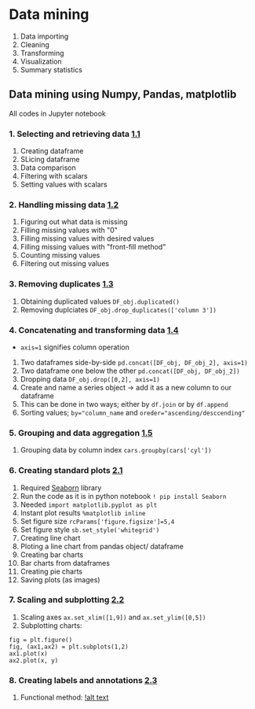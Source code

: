 # Data mining

1. Data importing
2. Cleaning
3. Transforming
4. Visualization
5. Summary statistics


## Data mining using Numpy, Pandas, matplotlib
All codes in Jupyter notebook

### 1. Selecting and retrieving data [1.1](https://github.com/Adhira-Deogade/Data-mining/blob/master/Selecting%20and%20retrieving%20data.ipynb)
  1. Creating dataframe
  2. SLicing dataframe
  3. Data comparison
  4. Filtering with scalars
  5. Setting values with scalars
     
### 2. Handling missing data [1.2](https://github.com/Adhira-Deogade/Data-mining/blob/master/Handling%20missing%20data.ipynb)
  1. Figuring out what data is missing
  2. Filling missing values with "0"
  3. Filling missing values with desired values
  4. Filling missing values with "front-fill method"
  5. Counting missing values
  6. Filtering out missing values

### 3. Removing duplicates [1.3](https://github.com/Adhira-Deogade/Data-mining/blob/master/Removing%20duplicates.ipynb)
   1. Obtaining duplicated values ```DF_obj.duplicated()```
   2. Removing duplciates ```DF_obj.drop_duplicates(['column 3'])```
   
### 4. Concatenating and transforming data [1.4](https://github.com/Adhira-Deogade/Data-mining/blob/master/Concatenating%20and%20transforming%20data.ipynb)
   - ```axis=1``` signifies column operation
  1. Two dataframes side-by-side ```pd.concat([DF_obj, DF_obj_2], axis=1)```
  2. Two dataframe one below the other ```pd.concat([DF_obj, DF_obj_2])```
  3. Dropping data ```DF_obj.drop([0,2], axis=1)```
  4. Create and name a series object -> add it as a new column to our dataframe
  5. This can be done in two ways; either by ```df.join``` or by ```df.append```
  6. Sorting values; ```by="column_name``` and ```oreder="ascending/desccending"```
  
### 5. Grouping and data aggregation [1.5](https://github.com/Adhira-Deogade/Data-mining/blob/master/Grouping%20and%20data%20aggregation.ipynb)
  1. Grouping data by column index ```cars.groupby(cars['cyl'])```
  
  
### 6. Creating standard plots [2.1](https://github.com/Adhira-Deogade/Data-mining/blob/master/Creating%20standard%20plots.ipynb)
  1. Required [Seaborn](https://seaborn.pydata.org/) library
  2. Run the code as it is in python notebook ```! pip install Seaborn```
  3. Needed ```import matplotlib.pyplot as plt```
  4. Instant plot results ```%matplotlib inline ```
  5. Set figure size ```rcParams['figure.figsize']=5,4```
  6. Set figure style ```sb.set_style('whitegrid')```
  7. Creating line chart
  8. Ploting a line chart from pandas object/ dataframe
  9. Creating bar charts
  10. Bar charts from dataframes
  11. Creating pie charts
  12. Saving plots (as images)

### 7. Scaling and subplotting [2.2](https://github.com/Adhira-Deogade/Data-mining/blob/master/Scaling%20and%20subplotting.ipynb)
  1. Scaling axes ```ax.set_xlim([1,9])``` and ```ax.set_ylim([0,5])```
  2. Subplotting charts:
  ```
  fig = plt.figure()
  fig, (ax1,ax2) = plt.subplots(1,2)
  ax1.plot(x)
  ax2.plot(x, y)
```
### 8. Creating labels and annotations [2.3](https://github.com/Adhira-Deogade/Data-mining/blob/master/Creating%20labels%20and%20annotation.ipynb)
  1. Functional method:
  [!alt text](data:image/png;base64,iVBORw0KGgoAAAANSUhEUgAAAUMAAAEBCAYAAADio8dgAAAABHNCSVQICAgIfAhkiAAAAAlwSFlz%0AAAALEgAACxIB0t1+/AAAFqtJREFUeJzt3XtQlNf9x/E3kWwFVqXG23TsdiqjKVMn1TC9GHW4aNWM%0AEqmoy6VAlDHWaIhOvSCxDEYrYUzaamZQsdFaqxFGbYI1baOV0cllmLJqjLipGWxo66ViomN3UXeB%0A/f3R6f5KBQHdswvyef3FnrM853ueffz4PLsPe8J8Pp8PEZFe7pFQFyAi0h0oDEVEUBiKiAAKQxER%0AQGEoIgIoDEVEAAgPdQHtcTgcoS5BRB5ScXFxd7V12zCEtgvuyZxOJ7GxsaEuw6jeMEfQPHuy9k60%0AdJksIoLCUEQEUBiKiAAKQxERQGEoIgIYDMPPP/+c+Ph46urqWrUfO3aM1NRU7HY7FRUVpoYXEekS%0AI7fWeL1eCgsL6du3713txcXF7N+/n4iICNLT00lMTGTw4MEmyhAR6TQjZ4YlJSWkpaUxZMiQVu11%0AdXXYbDYGDBiAxWIhLi6OmpoaEyWIiHRJwM8MDx48yMCBA5k4cSJlZWWt+lwuF/369fM/joqKwuVy%0Atbstp9MZ6PJC6vbt2z1yTk/vutDF3+j883+fM6KL2zaj63OEzs6zu8zxfvTUY/Z+BDwMDxw4QFhY%0AGB9++CFOp5NVq1axZcsWBg8ejNVqxe12+5/rdrtbheP/etjufO+5d/PfT1B0TvfZH71hjl3Xc4/Z%0A9rX3FygBD8M9e/b4f87KyqKoqMj/nmBMTAz19fXcuHGDyMhIampqyM3NDXQJIiJdFpS/TT506BCN%0AjY3Y7Xby8/PJzc3F5/ORmprK0KFDg1GCiMg9GQ3D3bt3A/8+I/yPpKQkkpKSTA4rItJluulaRASF%0AoYgIoDAUEQEUhiIigMJQRARQGIqIAApDERFAYSgiAigMRUQAhaGICKAwFBEBFIYiIoDCUEQEUBiK%0AiAAKQxERQGEoIgIoDEVEAIWhiAhg6Gv/m5ubWbNmDX/961/p06cPxcXF2Gw2f//OnTvZv38/AwcO%0ABGDt2rWMGNFzl1MUkZ7PSBhWVVUBsG/fPqqrqykuLmbLli3+/traWkpKShg9erSJ4UVEusxIGE6e%0APJmEhAQALl26xKBBg1r119bWUlZWRkNDAwkJCSxcuNBEGSIinWZsdbzw8HBWrVrFkSNH2Lx5c6u+%0A6dOnk5GRgdVqZcmSJVRVVZGYmHjXNpxOp6nyQuL27dsP3ZweVG/YHz15jr3pmDW6VGhJSQnLly9n%0A7ty5HD58mMjISHw+Hzk5OfTr1w+A+Ph4zp0712YYxsbGmiwv6JxOZw+d0wVjW+4++6M3zLHreu4x%0A2z6Hw9Fmu5FPk9966y22bdsGQEREBGFhYfTp0wcAl8vFjBkzcLvd+Hw+qqur9d6hiISckTPDKVOm%0AsHr1ajIzM2lqaqKgoIB3332XxsZG7HY7y5YtIzs7G4vFwrhx44iPjzdRhohIpxkJw8jISDZt2tRu%0Af0pKCikpKSaGFhG5L7rpWkQEhaGICKAwFBEBFIYiIoDCUEQEUBiKiAAKQxERQGEoIgIoDEVEAIWh%0AiAigMBQRARSGIiKAwlBEBFAYiogACkMREUBhKCICKAxFRACFoYgIYCgMm5ubWb16NWlpaWRmZvK3%0Av/2tVf+xY8dITU3FbrdTUVFhogQRkS4xEoZVVVUA7Nu3j7y8PIqLi/19Xq+X4uJiduzYwe7duykv%0AL6ehocFEGSIinWYkDCdPnsy6desAuHTpEoMGDfL31dXVYbPZGDBgABaLhbi4OGpqakyUISLSacYW%0AkQ8PD2fVqlUcOXKEzZs3+9tdLpd/AXmAqKgoXC5Xm9twOp2myguJ27dvP/Ccnt5lbrHz3+eMMLbt%0A9jxsr3Fb2ptjT3gtA3HM9hTGwhCgpKSE5cuXM3fuXA4fPkxkZCRWqxW32+1/jtvtbhWO/y02NtZk%0AeUHndDoDMCdz/4Dary0UYwab9mtbAnPMdi8Oh6PNdiOXyW+99Rbbtm0DICIigrCwMPr06QNATEwM%0A9fX13LhxA4/HQ01NDWPHjjVRhohIpxk5M5wyZQqrV68mMzOTpqYmCgoKePfdd2lsbMRut5Ofn09u%0Abi4+n4/U1FSGDh1qogwRkU4zEoaRkZFs2rSp3f6kpCSSkpJMDC0icl9007WICApDERFAYSgiAigM%0ARUQAhaGICKAwFBEBFIYiIoDCUEQEUBiKiAAKQxERQGEoIgIoDEVEAIWhiAigMBQRARSGIiKAwlBE%0ABFAYiogACkMREcDA1/57vV4KCgq4ePEiHo+HRYsWMWnSJH//zp072b9/PwMHDgRg7dq1jBgR/CUq%0ARUT+W8DDsLKykujoaDZu3Mj169f5wQ9+0CoMa2trKSkpYfTo0YEeWkTkvgU8DKdNm8bUqVP9j/+z%0AROh/1NbWUlZWRkNDAwkJCSxcuDDQJYiIdFnAwzAqKgoAl8tFXl4eS5cubdU/ffp0MjIysFqtLFmy%0AhKqqKhITE9vcltPpDHR5IXX79u1uPadQ1Nad90eg9OT92t2P2UAyslTo5cuXWbx4MRkZGSQnJ/vb%0AfT4fOTk59OvXD4D4+HjOnTvXbhjGxsaaKC9knE5nAOZ0ISC1tKX92kIxZrBpv7YlMMds9+JwONps%0AD/inydeuXWP+/PmsWLGC2bNnt+pzuVzMmDEDt9uNz+ejurpa7x2KSLcQ8DPDrVu3cvPmTUpLSykt%0ALQVgzpw53Lp1C7vdzrJly8jOzsZisTBu3Dji4+MDXYKISJcFPAzXrFnDmjVr2u1PSUkhJSUl0MOK%0AiDwQ3XQtIoLCUEQEUBiKiAAKQxERoJNh2NLSQnNzMzU1NXg8HtM1iYgEXYefJm/cuJGvfvWrXLp0%0AidraWgYNGkRJSUkwahMRCZoOzwwdDgdpaWmcOnWKN954gytXrgSjLhGRoOowDFtaWjhz5gzDhw/H%0A4/HwxRdfBKMuEZGg6jAMZ86cybp165g/fz4bN24kOzs7GHWJiARVh+8ZZmZmkpmZCcBLL71kvCAR%0AkVBoNwzz8vLYvHkzEyZMuKvvvffeM1qUiEiwtRuGmzdvBuD48eOtvqDV5XKZr0pEJMg6fM8wJyeH%0Aq1evAnDmzBnS0tKMFyUiEmwdvme4ePFinnvuOb797W9z9uxZNm3aFIy6RESCqsMzw5EjR/LYY4/x%0AwQcf8MQTT2Cz2YJRl4hIUHUYhpmZmaSnp3P48GGGDBmC3W4PRl0iIkHV4WXyrl27GDZsGAC5ubl8%0A97vfNV6UiEiwdRiGV65cobS0FK/XC8DVq1d54403jBcmIhJMHV4mr1+/nu985zu4XC6+8pWvEB0d%0Afc/ne71eVqxYQUZGBrNnz+ZPf/pTq/5jx46RmpqK3W6noqLiwaoXEQmQDsOwf//+zJgxA6vVygsv%0AvMA///nPez6/srKS6Oho9u7dy/bt21m3bp2/z+v1UlxczI4dO9i9ezfl5eU0NDQ8+CxERB5Qh2EY%0AFhbGp59+yq1bt7hw4UKH4TVt2jRefPFF/+P/vmG7rq4Om83GgAEDsFgsxMXFUVNT8wDli4gERofv%0AGebn5/Ppp5+SlZXF8uXLSU9Pv+fzo6KigH//pUpeXh5Lly7197lcLv8C8v957r3+osXpdHY4gVB6%0Aetf9LALeud/5fc6I+9j2gwnF/u7ur3EgdKf9+rAds4HUYRiOHDmSkSNHAnDw4MFObfTy5cssXryY%0AjIwMkpOT/e1WqxW32+1/7Ha7W4Xj/4qNje3UeKFzPwdW57Q/994yZrD1lv3aG17Le3M4HG22B3wN%0AlGvXrjF//nxWrFjB7NmzW/XFxMRQX1/PjRs38Hg81NTUMHbs2ECXICLSZQFfRH7r1q3cvHmT0tJS%0ASktLAZgzZw63bt3CbreTn59Pbm4uPp+P1NRUhg4dGugSRES6rMMwXLhwIXPmzCExMbHVhyHtWbNm%0ADWvWrGm3PykpiaSkpK5VKSJiWIeXyStXruTkyZPMmjWLjRs38tlnnwWhLBGR4OowDGNiYli5ciU7%0Ad+7kypUrzJgxg3nz5vHxxx8Hoz4RkaDo8DL5+PHj/Pa3v+XChQs888wzFBQU0NTUxIIFC6isrAxG%0AjSIixnUYhpWVlaSnp9/1BQ1LliwxVpSISLB1GIavvfZam+1TpkwJeDEiIqES8PsMRUR6IoWhiAgK%0AQxERQGEoIgIoDEVEAIWhiAigMBQRARSGIiKAwlBEBFAYiogACkMREUBhKCICGAzDjz76iKysrLva%0Ad+7cyfTp08nKyiIrK4sLF8wtUCMi0lkBXwMFYPv27VRWVhIREXFXX21tLSUlJYwePdrE0CIi98XI%0AmaHNZuP1119vs6+2tpaysjLS09PZtm2bieFFRLrMSBhOnTqV8PC2TzqnT59OUVERu3btwuFwUFVV%0AZaIEEZEuMXKZ3B6fz0dOTo5/4fj4+HjOnTtHYmJim893Op3BLK9bCcXce8uYwdZb9mtPfy2DGoYu%0Al4sZM2bwzjvvEBkZSXV1Nampqe0+PzY2NojV3Q9zH/60P/feMmaw9Zb92htey3tzOBxttgclDA8d%0AOkRjYyN2u51ly5aRnZ2NxWJh3LhxxMfHB6MEEZF7MhaGw4cPp6KiAoDk5GR/e0pKCikpKaaGFRG5%0AL7rpWkQEhaGICKAwFBEBFIYiIoDCUEQEUBiKiAAKQxERQGEoIgIoDEVEAIWhiAigMBQRARSGIiKA%0AwlBEBFAYiogACkMREUBhKCICKAxFRACFoYgIYDAMP/roI7Kysu5qP3bsGKmpqdjtdv+yACIioWZk%0ADZTt27dTWVlJREREq3av10txcTH79+8nIiKC9PR0EhMTGTx4sIkyREQ6zciZoc1m4/XXX7+rva6u%0ADpvNxoABA7BYLMTFxVFTU2OiBBGRLjEShlOnTiU8/O6TTpfL5V9AHiAqKgqXy2WiBBGRLgnqIvJW%0AqxW32+1/7Ha7W4Xj/3I6nZ3e9tO7zC2O/fucEca23Z6uzF1jdm+9Zb+2N2ZP+bcZ1DCMiYmhvr6e%0AGzduEBkZSU1NDbm5ue0+PzY2tgtbN7fD269DY5obM9h6y37tLWO2z+FwtNkelDA8dOgQjY2N2O12%0A8vPzyc3NxefzkZqaytChQ4NRgojIPRkLw+HDh/tvnUlOTva3JyUlkZSUZGpYEZH7opuuRURQGIqI%0AAApDERFAYSgiAigMRUQAhaGICKAwFBEBFIYiIoDCUEQEUBiKiAAKQxERQGEoIgIoDEVEAIWhiAig%0AMBQRARSGIiKAwlBEBFAYiogAhr72v6WlhaKiIv7yl79gsVhYv349X/va1/z969ev5+TJk0RFRQFQ%0AWlp6z1XyRERMMxKGR48exePxUF5ezunTp3nllVfYsmWLv7+2tpZf/vKXDBw40MTwIiJdZuQy2eFw%0AMHHiRADGjBnD2bNn/X0tLS3U19dTWFhIWloa+/fvN1GCiEiXGDkzdLlcWK1W/+M+ffrQ1NREeHg4%0AjY2N/PCHP2TevHk0NzeTnZ3N6NGj+cY3vnHXdrrLAuPdaUHu3jJmT1l4vDO6037VmO0zEoZWqxW3%0A2+1/3NLSQnj4v4eKiIggOzubiIgIAL73ve/xySeftBmGWkReYwZvzN4wx940ZvvaW0TeyGXyk08+%0AyYkTJwA4ffo0o0aN8vd99tlnZGRk0NzcjNfr5eTJk3zzm980UYaISKcZOTP8/ve/z/vvv09aWho+%0An48NGzawc+dObDYbkyZNIjk5mblz5/Loo48yc+ZMRo4caaIMEZFOMxKGjzzyCC+//HKrtpiYGP/P%0ACxYsYMGCBSaGFhG5L7rpWkQEhaGICKAwFBEBFIYiIoDCUEQEUBiKiAAKQxERQGEoIgIoDEVEAIWh%0AiAigMBQRARSGIiKAwlBEBFAYiogACkMREUBhKCICKAxFRACFoYgIYCgMW1paKCwsxG63k5WVRX19%0Afav+iooKZs2axdy5c6mqqjJRgohIlxhZA+Xo0aN4PB7Ky8s5ffo0r7zyClu2bAGgoaGB3bt3c+DA%0AAe7cuUNGRgbjx4/HYrGYKEVEpFOMnBk6HA4mTpwIwJgxYzh79qy/78yZM4wdOxaLxUK/fv2w2Wx8%0A8sknJsoQEem0MJ/P5wv0Rl966SWmTJlCfHw8AAkJCRw9epTw8HDefvttzp8/z4oVKwBYuXIlKSkp%0APPXUU6220d5CzyIiDyouLu6uNiOXyVarFbfb7X/c0tJCeHh4m31ut5t+/frdtY22ihURMcXIZfKT%0ATz7JiRMnADh9+jSjRo3y9z3xxBM4HA7u3LnDv/71L+rq6lr1i4iEgpHL5JaWFoqKijh//jw+n48N%0AGzZw4sQJbDYbkyZNoqKigvLycnw+HwsXLmTq1KmBLkFEpEuMhKH8P6/XS0FBARcvXsTj8bBo0SIm%0ATZoU6rKM+fzzz5k1axY7duwgJiYm1OUE3LZt2zh27Bher5f09HTmzJkT6pICzuv1kp+fz8WLF3nk%0AkUdYt27dQ/la/i/ddG1YZWUl0dHR7N27l+3bt7Nu3bpQl2SM1+ulsLCQvn37hroUI6qrqzl16hRv%0Avvkmu3fv5sqVK6EuyYjjx4/T1NTEvn37WLx4Mb/4xS9CXVJQKAwNmzZtGi+++KL/cZ8+fUJYjVkl%0AJSWkpaUxZMiQUJdixHvvvceoUaNYvHgxP/rRj0hISAh1SUZ8/etfp7m5mZaWFlwul//Dz4dd75hl%0ACEVFRQHgcrnIy8tj6dKlIa7IjIMHDzJw4EAmTpxIWVlZqMsx4vr161y6dImtW7fyj3/8g0WLFvGH%0AP/yBsLCwUJcWUJGRkVy8eJGnn36a69evs3Xr1lCXFBQ6MwyCy5cvk52dzcyZM0lOTg51OUYcOHCA%0ADz74gKysLJxOJ6tWraKhoSHUZQVUdHQ0EyZMwGKxMGLECL70pS/xxRdfhLqsgPvVr37FhAkT+OMf%0A/8jbb79Nfn4+d+7cCXVZxunM0LBr164xf/58CgsLGTduXKjLMWbPnj3+n7OysigqKmLw4MEhrCjw%0A4uLi+PWvf828efO4evUqt27dIjo6OtRlBVz//v159NFHARgwYABNTU00NzeHuCrzFIaGbd26lZs3%0Ab1JaWkppaSkA27dvf2g/ZHiYJSYm8uc//5nZs2fj8/koLCx8KN8DfvbZZykoKCAjIwOv18uyZcuI%0AjIwMdVnG6dYaERH0nqGICKAwFBEBFIYiIoDCUEQEUBiKiAAKQ3mILVmyJNQlSA+iW2tERNCZoXQz%0Ae/bs4cc//jEAq1atavWXLQDnz59n/vz5PPvss8yaNYuTJ09y+fJlpkyZwtWrV/nwww/JyMigqamJ%0A8ePH+7c5Z84c7HY7JSUlQZ+T9Aw6M5Ru5/nnn6d///54PB5+9rOftep75513iImJ4fHHH+fQoUNU%0AV1ezfv16jhw5wptvvsm1a9coKytj2LBhjB8/nvfff5/U1FR+8pOfMGbMGPbu3cvcuXN7zTexSOfp%0AiJBu57nnnsNut3Pw4MG7+oYMGUJpaSl9+/bF7XZjtVoBmDx5Mj//+c956qmnGDZsWKvfKS4uZseO%0AHbz66quMGTMG/f8vbdFlsnQrHo+HDRs28PLLL1NUVITH42nV/9Of/pS8vDxKSkoYNWqUP9h27NjB%0A+PHjOXv2LKdPn271OxUVFaxdu5bf/OY3OJ1OTp06FbT5SM+hM0PpVl599VUSEhKw2+1cvXqV1157%0AjdWrV/v7n3nmGZ5//nkee+wxhg0bxvXr1/n444/53e9+R3l5OX//+9954YUXKC8v9//O448/zuzZ%0As/nyl7/M0KFD+da3vhWKqUk3p/cMRUTQZbKICKAwFBEBFIYiIoDCUEQEUBiKiAAKQxERQGEoIgIo%0ADEVEAPg/m/P3O1ldFFgAAAAASUVORK5CYII=%0A)
